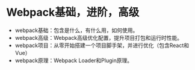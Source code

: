 # Webpack基础，进阶，高级

- webpack基础：包含是什么，有什么用，如何使用。
- webpack高级：Webpack高级优化配置，提升项目打包和运行时性能。
- webpack项目：从零开始搭建一个项目脚手架，并进行优化（包含React和Vue）
- webpack原理：Webpack Loader和Plugin原理。
